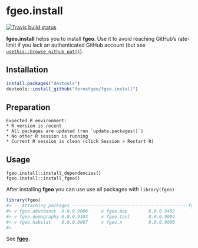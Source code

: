 
<!-- README.md is generated from README.Rmd. Please edit that file -->

# fgeo.install

[![Travis build
status](https://travis-ci.org/forestgeo/fgeo.install.svg?branch=master)](https://travis-ci.org/forestgeo/fgeo.install)

**fgeo.install** helps you to install **fgeo**. Use it to avoid reaching
GitHub’s rate-limit if you lack an authenticated GitHub account (but see
[`usethis::browse_github_pat()`](https://usethis.r-lib.org/reference/browse_github_pat.html)).

## Installation

``` r
install.packages("devtools")
devtools::install_github("forestgeo/fgeo.install")
```

## Preparation

    Expected R environment:
    * R version is recent
    * All packages are updated (run `update.packages()`)
    * No other R session is running
    * Current R session is clean (click Session > Restart R)

## Usage

    fgeo.install::install_dependencies()
    fgeo.install::install_fgeo()

After installing **fgeo** you can use use all packages with
`library(fgeo)`

``` r
library(fgeo)
#> -- Attaching packages ------------------------------------------- fgeo 0.0.0.9002 --
#> v fgeo.abundance  0.0.0.9006     v fgeo.map        0.0.0.9402
#> v fgeo.demography 0.0.0.9103     v fgeo.tool       0.0.0.9004
#> v fgeo.habitat    0.0.0.9007     v fgeo.x          0.0.0.9000
#> 
```

See [**fgeo**](https://forestgeo.github.io/fgeo/).
